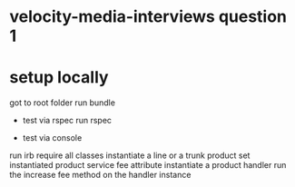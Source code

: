 # velocity-media-interviews question 1

# setup locally

got to root folder
run bundle

* test via rspec
run rspec

* test via console

run irb
require all classes
instantiate a line or a trunk product
set instantiated product service fee attribute
instantiate a product handler
run the increase fee method on the handler instance
